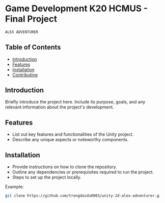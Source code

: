 # Game Development K20 HCMUS - Final Project

```bash
ALEX ADVENTURER
```

## Table of Contents

- [Introduction](#introduction)
- [Features](#features)
- [Installation](#installation)
- [Contributing](#contributing)

## Introduction

Briefly introduce the project here. Include its purpose, goals, and any relevant information about the project's development.

## Features

- List out key features and functionalities of the Unity project.
- Describe any unique aspects or noteworthy components.

## Installation

- Provide instructions on how to clone the repository.
- Outline any dependencies or prerequisites required to run the project.
- Steps to set up the project locally.

Example:

```bash
git clone https://github.com/trongdaidu0903/unity-2d-alex-adventurer.git